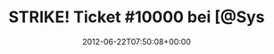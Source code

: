 ---
retweeted: false
source: <a href="http://twitter.com" rel="nofollow">Twitter Web Client</a>
entities:
  user_mentions:
  - name: SysEleven
    screen_name: SysEleven
    indices:
    - '26'
    - '36'
    id_str: '78982673'
    id: '78982673'
  urls: []
  symbols: []
  media:
  - expanded_url: https://twitter.com/bascht/status/216075580582526976/photo/1
    indices:
    - '76'
    - '96'
    url: http://t.co/VsywkKIZ
    media_url: http://pbs.twimg.com/media/Av-nmIHCAAAIL2-.png
    id_str: '216075580590915584'
    id: '216075580590915584'
    media_url_https: https://pbs.twimg.com/media/Av-nmIHCAAAIL2-.png
    sizes:
      large:
        w: '1057'
        h: '58'
        resize: fit
      thumb:
        w: '58'
        h: '58'
        resize: crop
      small:
        w: '680'
        h: '37'
        resize: fit
      medium:
        w: '1057'
        h: '58'
        resize: fit
    type: photo
    display_url: pic.twitter.com/VsywkKIZ
  hashtags: []
display_text_range:
- '0'
- '96'
favorite_count: '0'
id_str: '216075580582526976'
truncated: false
retweet_count: '1'
id: '216075580582526976'
possibly_sensitive: false
created_at: Fri Jun 22 07:50:08 +0000 2012
favorited: false
full_text: 'STRIKE! Ticket #10000 bei [@SysEleven](https://twitter.com/SysEleven)
  geöffnet. Bekomm ich ''nen Präsentkorb?'
lang: de
extended_entities:
  media:
  - expanded_url: https://twitter.com/bascht/status/216075580582526976/photo/1
    indices:
    - '76'
    - '96'
    url: http://t.co/VsywkKIZ
    media_url: http://pbs.twimg.com/media/Av-nmIHCAAAIL2-.png
    id_str: '216075580590915584'
    id: '216075580590915584'
    media_url_https: https://pbs.twimg.com/media/Av-nmIHCAAAIL2-.png
    sizes:
      large:
        w: '1057'
        h: '58'
        resize: fit
      thumb:
        w: '58'
        h: '58'
        resize: crop
      small:
        w: '680'
        h: '37'
        resize: fit
      medium:
        w: '1057'
        h: '58'
        resize: fit
    type: photo
    display_url: pic.twitter.com/VsywkKIZ
tags:
- pesos:twitter
date: '2012-06-22T07:50:08+00:00'
src: https://twitter.com/bascht/status/216075580582526976
original_url: https://twitter.com/bascht/status/216075580582526976
type: twitter_tweet
media_url: https://img.bascht.com/twitter/pbs.twimg.com/media/Av-nmIHCAAAIL2-.png
text: 'STRIKE! Ticket #10000 bei [@SysEleven](https://twitter.com/SysEleven) geöffnet.
  Bekomm ich ''nen Präsentkorb?'
title: 'STRIKE! Ticket #10000 bei [@Sys'

---